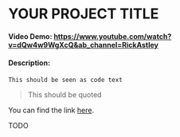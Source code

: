 # YOUR PROJECT TITLE
#### Video Demo:  <https://www.youtube.com/watch?v=dQw4w9WgXcQ&ab_channel=RickAstley>
#### Description:

`This should be seen as code text`

> This should be quoted

You can find the link [here](https://loadshedding.eskom.co.za/loadshedding/description).

TODO
